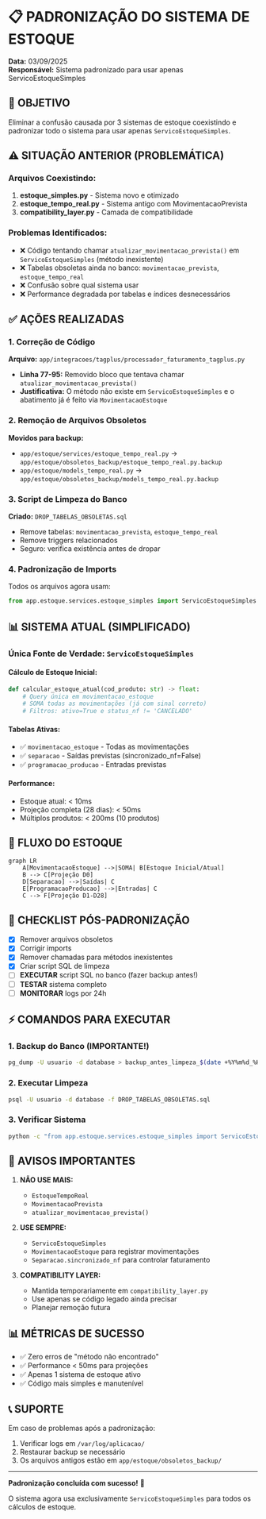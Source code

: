 # 📋 PADRONIZAÇÃO DO SISTEMA DE ESTOQUE
**Data:** 03/09/2025  
**Responsável:** Sistema padronizado para usar apenas ServicoEstoqueSimples

## 🎯 OBJETIVO
Eliminar a confusão causada por 3 sistemas de estoque coexistindo e padronizar todo o sistema para usar apenas `ServicoEstoqueSimples`.

## ⚠️ SITUAÇÃO ANTERIOR (PROBLEMÁTICA)

### Arquivos Coexistindo:
1. **estoque_simples.py** - Sistema novo e otimizado
2. **estoque_tempo_real.py** - Sistema antigo com MovimentacaoPrevista  
3. **compatibility_layer.py** - Camada de compatibilidade

### Problemas Identificados:
- ❌ Código tentando chamar `atualizar_movimentacao_prevista()` em `ServicoEstoqueSimples` (método inexistente)
- ❌ Tabelas obsoletas ainda no banco: `movimentacao_prevista`, `estoque_tempo_real`
- ❌ Confusão sobre qual sistema usar
- ❌ Performance degradada por tabelas e índices desnecessários

## ✅ AÇÕES REALIZADAS

### 1. Correção de Código
**Arquivo:** `app/integracoes/tagplus/processador_faturamento_tagplus.py`
- **Linha 77-95:** Removido bloco que tentava chamar `atualizar_movimentacao_prevista()`
- **Justificativa:** O método não existe em `ServicoEstoqueSimples` e o abatimento já é feito via `MovimentacaoEstoque`

### 2. Remoção de Arquivos Obsoletos
**Movidos para backup:**
- `app/estoque/services/estoque_tempo_real.py` → `app/estoque/obsoletos_backup/estoque_tempo_real.py.backup`
- `app/estoque/models_tempo_real.py` → `app/estoque/obsoletos_backup/models_tempo_real.py.backup`

### 3. Script de Limpeza do Banco
**Criado:** `DROP_TABELAS_OBSOLETAS.sql`
- Remove tabelas: `movimentacao_prevista`, `estoque_tempo_real`
- Remove triggers relacionados
- Seguro: verifica existência antes de dropar

### 4. Padronização de Imports
Todos os arquivos agora usam:
```python
from app.estoque.services.estoque_simples import ServicoEstoqueSimples
```

## 📊 SISTEMA ATUAL (SIMPLIFICADO)

### Única Fonte de Verdade: `ServicoEstoqueSimples`

#### Cálculo de Estoque Inicial:
```python
def calcular_estoque_atual(cod_produto: str) -> float:
    # Query única em movimentacao_estoque
    # SOMA todas as movimentações (já com sinal correto)
    # Filtros: ativo=True e status_nf != 'CANCELADO'
```

#### Tabelas Ativas:
- ✅ `movimentacao_estoque` - Todas as movimentações
- ✅ `separacao` - Saídas previstas (sincronizado_nf=False)
- ✅ `programacao_producao` - Entradas previstas

#### Performance:
- Estoque atual: < 10ms
- Projeção completa (28 dias): < 50ms
- Múltiplos produtos: < 200ms (10 produtos)

## 🔄 FLUXO DO ESTOQUE

```mermaid
graph LR
    A[MovimentacaoEstoque] -->|SOMA| B[Estoque Inicial/Atual]
    B --> C[Projeção D0]
    D[Separacao] -->|Saídas| C
    E[ProgramacaoProducao] -->|Entradas| C
    C --> F[Projeção D1-D28]
```

## 📝 CHECKLIST PÓS-PADRONIZAÇÃO

- [x] Remover arquivos obsoletos
- [x] Corrigir imports
- [x] Remover chamadas para métodos inexistentes
- [x] Criar script SQL de limpeza
- [ ] **EXECUTAR** script SQL no banco (fazer backup antes!)
- [ ] **TESTAR** sistema completo
- [ ] **MONITORAR** logs por 24h

## ⚡ COMANDOS PARA EXECUTAR

### 1. Backup do Banco (IMPORTANTE!)
```bash
pg_dump -U usuario -d database > backup_antes_limpeza_$(date +%Y%m%d_%H%M%S).sql
```

### 2. Executar Limpeza
```bash
psql -U usuario -d database -f DROP_TABELAS_OBSOLETAS.sql
```

### 3. Verificar Sistema
```bash
python -c "from app.estoque.services.estoque_simples import ServicoEstoqueSimples; print('OK')"
```

## 🚨 AVISOS IMPORTANTES

1. **NÃO USE MAIS:**
   - `EstoqueTempoReal`
   - `MovimentacaoPrevista`
   - `atualizar_movimentacao_prevista()`

2. **USE SEMPRE:**
   - `ServicoEstoqueSimples`
   - `MovimentacaoEstoque` para registrar movimentações
   - `Separacao.sincronizado_nf` para controlar faturamento

3. **COMPATIBILITY LAYER:**
   - Mantida temporariamente em `compatibility_layer.py`
   - Use apenas se código legado ainda precisar
   - Planejar remoção futura

## 📊 MÉTRICAS DE SUCESSO

- ✅ Zero erros de "método não encontrado"
- ✅ Performance < 50ms para projeções
- ✅ Apenas 1 sistema de estoque ativo
- ✅ Código mais simples e manutenível

## 📞 SUPORTE

Em caso de problemas após a padronização:
1. Verificar logs em `/var/log/aplicacao/`
2. Restaurar backup se necessário
3. Os arquivos antigos estão em `app/estoque/obsoletos_backup/`

---

**Padronização concluída com sucesso!** 🎉

O sistema agora usa exclusivamente `ServicoEstoqueSimples` para todos os cálculos de estoque.